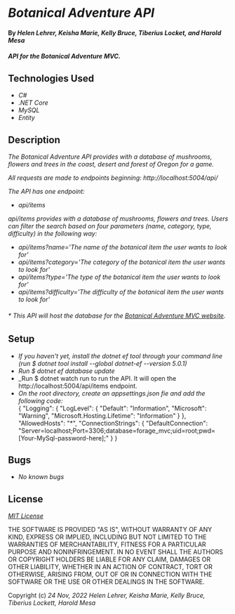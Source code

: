 # _Botanical Adventure API_

#### By _**Helen Lehrer, Keisha Marie, Kelly Bruce, Tiberius Locket, and Harold Mesa**_

#### _API for the Botanical Adventure MVC._

## Technologies Used

* _C#_
* _.NET Core_
* _MySQL_
* _Entity_

## Description

_The Botanical Adventure API provides with a database of mushrooms, flowers and trees in the coast, desert and forest of Oregon for a game._

_All requests are made to endpoints beginning: http://localhost:5004/api/_

_The API has one endpoint:_
* _api/items_

_api/items provides with a database of mushrooms, flowers and trees. Users can filter the search based on four parameters (name, category, type, difficulty) in the following way:_
* _api/items?name='The name of the botanical item the user wants to look for'_
* _api/items?category='The category of the botanical item the user wants to look for'_
* _api/items?type='The type of the botanical item the user wants to look for'_
* _api/items?difficulty='The difficulty of the botanical item the user wants to look for'_

###### * _This API will host the database for the [Botanical Adventure MVC website](https://github.com/curiousmockingbird/team-week-mvc.git)._

## Setup

* _If you haven't yet, install the dotnet ef tool through your command line (run $ dotnet tool install --global dotnet-ef --version 5.0.1)_
* _Run $ dotnet ef database update_
* _Run $ dotnet watch run to run the API. It will open the http://localhost:5004/api/items endpoint. 
* _On the root directory, create an appsettings.json fie and add the following code:_  
{
  "Logging": {
    "LogLevel": {
      "Default": "Information",
      "Microsoft": "Warning",
      "Microsoft.Hosting.Lifetime": "Information"
    }
  },
  "AllowedHosts": "*",
  "ConnectionStrings": {
    "DefaultConnection": "Server=localhost;Port=3306;database=forage_mvc;uid=root;pwd=[Your-MySql-password-here];"
  }
}

## Bugs

* _No known bugs_

## License

_[MIT License](https://en.wikipedia.org/wiki/MIT_License)_

THE SOFTWARE IS PROVIDED "AS IS", WITHOUT WARRANTY OF ANY KIND, EXPRESS OR
IMPLIED, INCLUDING BUT NOT LIMITED TO THE WARRANTIES OF MERCHANTABILITY,
FITNESS FOR A PARTICULAR PURPOSE AND NONINFRINGEMENT. IN NO EVENT SHALL THE
AUTHORS OR COPYRIGHT HOLDERS BE LIABLE FOR ANY CLAIM, DAMAGES OR OTHER
LIABILITY, WHETHER IN AN ACTION OF CONTRACT, TORT OR OTHERWISE, ARISING FROM,
OUT OF OR IN CONNECTION WITH THE SOFTWARE OR THE USE OR OTHER DEALINGS IN THE
SOFTWARE.

Copyright (c) _24 Nov, 2022_ _Helen Lehrer, Keisha Marie, Kelly Bruce, Tiberius Lockett, Harold Mesa_
